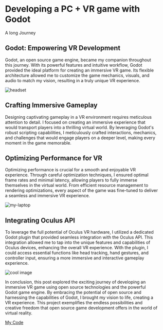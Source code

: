 # Developing a PC + VR game with Godot

A long Journey

## Godot: Empowering VR Development

Godot, an open source game engine, became my companion throughout this journey. With its powerful features and intuitive workflow, Godot provided the ideal platform for creating an immersive VR game. Its flexible architecture allowed me to customize the game mechanics, visuals, and audio to match my vision, resulting in a truly unique VR experience.

![headset](/assets/images/cool-graphics/headset-glow.png)

## Crafting Immersive Gameplay

Designing captivating gameplay in a VR environment requires meticulous attention to detail. I focused on creating an immersive experience that would transport players into a thrilling virtual world. By leveraging Godot's robust scripting capabilities, I meticulously crafted interactions, mechanics, and challenges that would engage players on a deeper level, making every moment in the game memorable.

## Optimizing Performance for VR

Optimizing performance is crucial for a smooth and enjoyable VR experience. Through careful optimization techniques, I ensured optimal frame rates and minimal latency, allowing players to fully immerse themselves in the virtual world. From efficient resource management to rendering optimizations, every aspect of the game was fine-tuned to deliver a seamless and immersive VR experience.

![my-laptop](/assets/images/cool-graphics/laptop.jpg)

## Integrating Oculus API

To leverage the full potential of Oculus VR hardware, I utilized a dedicated Godot plugin that provided seamless integration with the Oculus API. This integration allowed me to tap into the unique features and capabilities of Oculus devices, enhancing the overall VR experience. With the plugin, I could access essential functions like head tracking, hand gestures, and controller input, ensuring a more immersive and interactive gameplay experience.

![cool image](/assets/images/devlog/vr_0.png)

In conclusion, this post explored the exciting journey of developing an immersive VR game using open source technologies and the powerful Godot game engine. By embracing the potential of open source and harnessing the capabilities of Godot, I brought my vision to life, creating a VR experience. This project exemplifies the endless possibilities and creative freedom that open source game development offers in the world of virtual reality.

[My Code](https://gitlab.com/cameron.dugan/vr)
